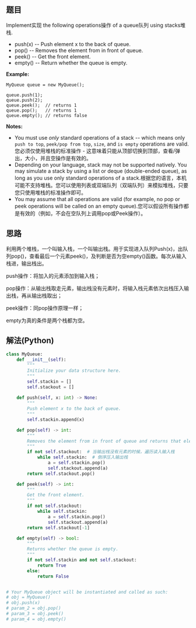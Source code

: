 ## 题目

Implement实现 the following operations操作 of a queue队列 using stacks堆栈.

- push(x) -- Push element x to the back of queue.
- pop() -- Removes the element from in front of queue.
- peek() -- Get the front element.
- empty() -- Return whether the queue is empty.

**Example:**

```
MyQueue queue = new MyQueue();

queue.push(1);
queue.push(2);  
queue.peek();  // returns 1
queue.pop();   // returns 1
queue.empty(); // returns false
```

**Notes:**

- You must use *only* standard operations of a stack -- which means only `push to top`, `peek/pop from top`, `size`, and `is empty` operations are valid.您必须仅使用堆栈的标准操作 - 这意味着只能从顶部切换到顶部，查看/弹出，大小，并且空操作是有效的。
- Depending on your language, stack may not be supported natively. You may simulate a stack by using a list or deque (double-ended queue), as long as you use only standard operations of a stack.根据您的语言，本机可能不支持堆栈。您可以使用列表或双端队列（双端队列）来模拟堆栈，只要您只使用堆栈的标准操作即可。
- You may assume that all operations are valid (for example, no pop or peek operations will be called on an empty queue).您可以假设所有操作都是有效的（例如，不会在空队列上调用pop或Peek操作）。

## 思路

利用两个堆栈，一个叫输入栈，一个叫输出栈。用于实现进入队列Push(x)，出队列pop()，查看最后一个元素peek()，及判断是否为空empty()函数。每次从输入栈进，输出栈出。

push操作：将加入的元素添加到输入栈；

pop操作：从输出栈取走元素，输出栈没有元素时，将输入栈元素依次出栈压入输出栈，再从输出栈取出；

peek操作：同pop操作原理一样；

empty为真的条件是两个栈都为空。



## 解法(Python)

```python
class MyQueue:
    def __init__(self):
        """
        Initialize your data structure here.
        """
        self.stackin = []
        self.stackout = []
        
    def push(self, x: int) -> None:
        """
        Push element x to the back of queue.
        """
        self.stackin.append(x)

    def pop(self) -> int:
        """
        Removes the element from in front of queue and returns that element.
        """
        if not self.stackout:  # 当输出栈没有元素的时候，遍历读入输入栈
            while self.stackin:  # 倒序压入输出栈
                a = self.stackin.pop()
                self.stackout.append(a)
        return self.stackout.pop()

    def peek(self) -> int:
        """
        Get the front element.
        """
        if not self.stackout:
            while self.stackin:
                a = self.stackin.pop()
                self.stackout.append(a)
        return self.stackout[-1]  

    def empty(self) -> bool:
        """
        Returns whether the queue is empty.
        """
        if not self.stackin and not self.stackout:
            return True
        else:
            return False


# Your MyQueue object will be instantiated and called as such:
# obj = MyQueue()
# obj.push(x)
# param_2 = obj.pop()
# param_3 = obj.peek()
# param_4 = obj.empty()
```

